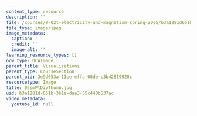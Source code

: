 ```yaml
---
content_type: resource
description: ''
file: /courses/8-02t-electricity-and-magnetism-spring-2005/b3a1281d651b3b1adaa355c440b537ac_02smPtDipThumb.jpg
file_type: image/jpeg
image_metadata:
  caption: ''
  credit: ''
  image-alt: ''
learning_resource_types: []
ocw_type: OCWImage
parent_title: Visualizations
parent_type: CourseSection
parent_uid: 3e9d053a-11ee-effa-00de-c3b42819928c
resourcetype: Image
title: 02smPtDipThumb.jpg
uid: b3a1281d-651b-3b1a-daa3-55c440b537ac
video_metadata:
  youtube_id: null
---
```

